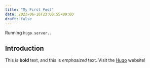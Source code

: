 ```yaml
---
title: "My First Post"
date: 2023-06-16T23:00:55+09:00
draft: false
---
```


Running `hugo server..`

## Introduction
This is **bold** text, and this is *emphasized* text.
Visit the [Hugo](https://gohugo.io) website!

